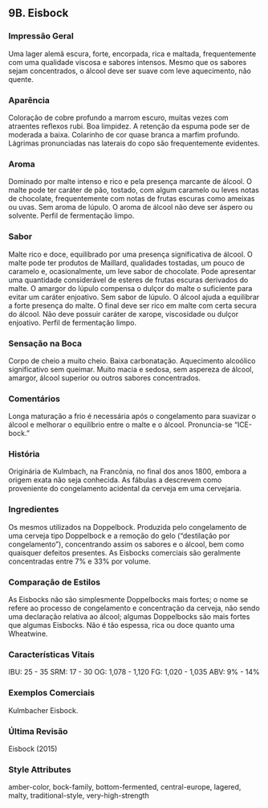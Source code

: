 ## 9B. Eisbock

### Impressão Geral

Uma lager alemã escura, forte, encorpada, rica e maltada, frequentemente com uma qualidade viscosa e sabores intensos. Mesmo que os sabores sejam concentrados, o álcool deve ser suave com leve aquecimento, não quente.
### Aparência

Coloração de cobre profundo a marrom escuro, muitas vezes com atraentes reflexos rubi. Boa limpidez. A retenção da espuma pode ser de moderada a baixa. Colarinho de cor quase branca a marfim profundo. Lágrimas pronunciadas nas laterais do copo são frequentemente evidentes.

### Aroma

Dominado por malte intenso e rico e pela presença marcante de álcool. O malte pode ter caráter de pão, tostado, com algum caramelo ou leves notas de chocolate, frequentemente com notas de frutas escuras como ameixas ou uvas. Sem aroma de lúpulo. O aroma de álcool não deve ser áspero ou solvente. Perfil de fermentação limpo.

### Sabor

Malte rico e doce, equilibrado por uma presença significativa de álcool. O malte pode ter produtos de Maillard, qualidades tostadas, um pouco de caramelo e, ocasionalmente, um leve sabor de chocolate. Pode apresentar uma quantidade considerável de esteres de frutas escuras derivados do malte. O amargor do lúpulo compensa o dulçor do malte o suficiente para evitar um caráter enjoativo. Sem sabor de lúpulo. O álcool ajuda a equilibrar a forte presença do malte. O final deve ser rico em malte com certa secura do álcool. Não deve possuir caráter de xarope, viscosidade ou dulçor enjoativo. Perfil de fermentação limpo.

### Sensação na Boca

Corpo de cheio a muito cheio. Baixa carbonatação. Aquecimento alcoólico significativo sem queimar. Muito macia e sedosa, sem aspereza de álcool, amargor, álcool superior ou outros sabores concentrados.

### Comentários

Longa maturação a frio é necessária após o congelamento para suavizar o álcool e melhorar o equilíbrio entre o malte e o álcool. Pronuncia-se “ICE-bock.”

### História

Originária de Kulmbach, na Francônia, no final dos anos 1800, embora a origem exata não seja conhecida. As fábulas a descrevem como proveniente do congelamento acidental da cerveja em uma cervejaria.

### Ingredientes

Os mesmos utilizados na Doppelbock. Produzida pelo congelamento de uma cerveja tipo Doppelbock e a remoção do gelo (“destilação por congelamento”), concentrando assim os sabores e o álcool, bem como quaisquer defeitos presentes. As Eisbocks comerciais são geralmente concentradas entre 7% e 33% por volume.

### Comparação de Estilos

As Eisbocks não são simplesmente Doppelbocks mais fortes; o nome se refere ao processo de congelamento e concentração da cerveja, não sendo uma declaração relativa ao álcool; algumas Doppelbocks são mais fortes que algumas Eisbocks. Não é tão espessa, rica ou doce quanto uma Wheatwine.

### Características Vitais

IBU: 25 - 35
SRM: 17 - 30
OG: 1,078 - 1,120
FG: 1,020 - 1,035
ABV: 9% - 14%

### Exemplos Comerciais

Kulmbacher Eisbock.

### Última Revisão

Eisbock (2015)

### Style Attributes

amber-color, bock-family, bottom-fermented, central-europe, lagered, malty, traditional-style, very-high-strength

